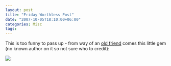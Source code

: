```yaml
---
layout: post
title: "Friday Worthless Post"
date: "2007-10-05T18:10:00+06:00"
categories: Misc 
tags: 
---
```


This is too funny to pass up - from way of an <a href="http://appliedliberally.com/blog/">old friend</a> comes this little gem (no known author on it so not sure who to credit):


<img src="https://static.raymondcamden.com/images/ihadfriendsonthedeathstar.jpg">